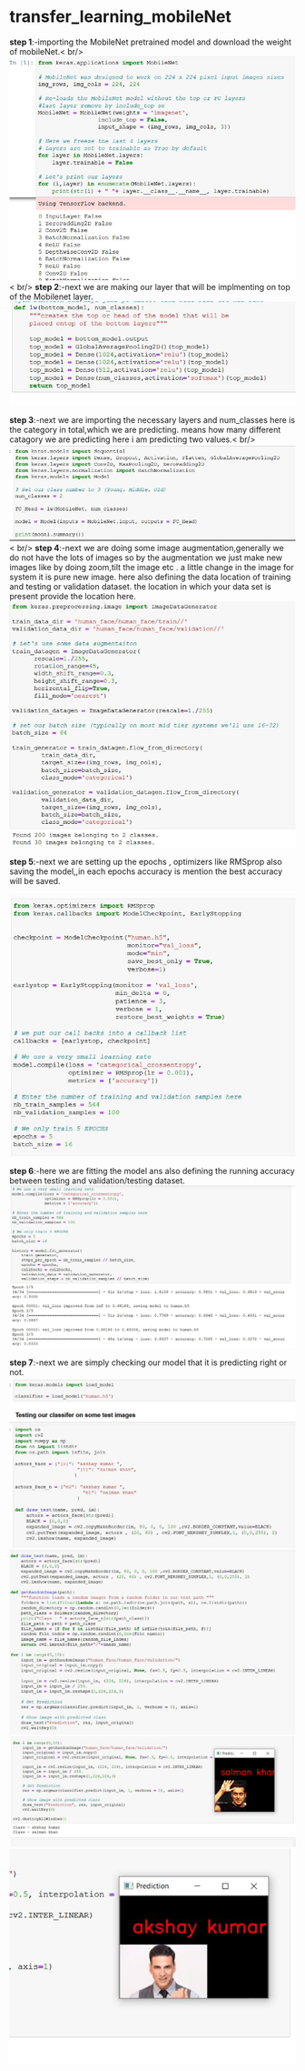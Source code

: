 # transfer_learning_mobileNet

__step 1__:-importing the MobileNet pretrained model and download the weight of mobileNet.< br/>
![step 1](https://github.com/sanjaytripathi97/transfer_learning_mobileNet/blob/master/code_image/1.JPG) < br/>
__step 2__:-next we are making our layer that will be implmenting on top of the Mobilenet layer.<br/>
![step 2](https://github.com/sanjaytripathi97/transfer_learning_mobileNet/blob/master/code_image/2.JPG) <br/>

__step 3__:-next we are importing the necessary layers  and num_classes here is the category in total,which we are predicting. means how many  different catagory we are predicting here i am predicting two values.< br/>
![step 3](https://github.com/sanjaytripathi97/transfer_learning_mobileNet/blob/master/code_image/3.JPG)< br/>
__step 4__:-next we are doing some image augmentation,generally we do not have the lots of images so by the augmentation we just make new images like by doing zoom,tilt the image etc . a little change in the image for system it is pure new image. here also defining the data location  of training and testing or validation dataset. the location in which your data set is present provide the location here.<br/>
![step 3](https://github.com/sanjaytripathi97/transfer_learning_mobileNet/blob/master/code_image/4.JPG)<br/>

__step 5__:-next we are setting up the epochs , optimizers like RMSprop also saving the model,,in each epochs accuracy is mention the best accuracy will be saved.<br/>

![step 5](https://github.com/sanjaytripathi97/transfer_learning_mobileNet/blob/master/code_image/5.JPG)<br/>

__step 6__:-here we are fitting the model ans also defining the running accuracy between testing and validation/testing dataset.<br/>
![step 6](https://github.com/sanjaytripathi97/transfer_learning_mobileNet/blob/master/code_image/6.JPG)<br/>

__step 7__:-next we are simply checking our model that it is predicting right or not.<br/>
![step 7](https://github.com/sanjaytripathi97/transfer_learning_mobileNet/blob/master/code_image/7.JPG)<br/>
![step 8](https://github.com/sanjaytripathi97/transfer_learning_mobileNet/blob/master/code_image/8.JPG)<br/>
![step 9](https://github.com/sanjaytripathi97/transfer_learning_mobileNet/blob/master/code_image/9.JPG)<br/>
![step 10](https://github.com/sanjaytripathi97/transfer_learning_mobileNet/blob/master/code_image/10.JPG)<br/>

